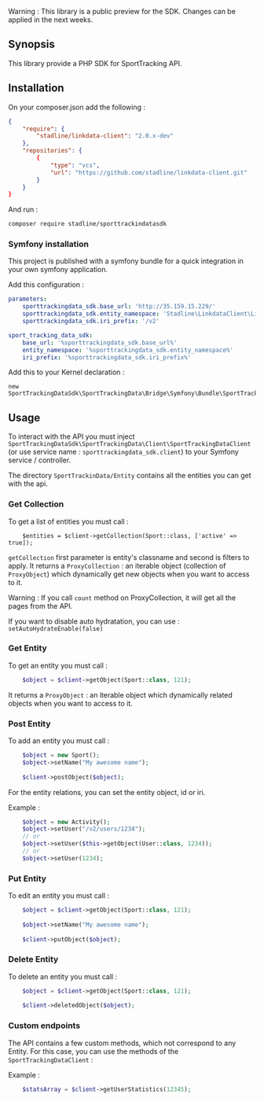 Warning : This library is a public preview for the SDK. Changes can be applied in the next weeks. 

## Synopsis

This library provide a PHP SDK for SportTracking API.  

## Installation

On your composer.json add the following : 
```json
{
    "require": {
        "stadline/linkdata-client": "2.0.x-dev"
    },
    "repositories": {
        {
            "type": "vcs",
            "url": "https://github.com/stadline/linkdata-client.git"
        }
    }
}
```

And run : 
```bash
composer require stadline/sporttrackindatasdk
```

### Symfony installation 

This project is published with a symfony bundle for a quick integration in your own symfony application.

Add this configuration : 
```yaml
parameters: 
    sporttrackingdata_sdk.base_url: 'http://35.159.15.229/'
    sporttrackingdata_sdk.entity_namespace: 'Stadline\LinkdataClient\Linkdata\Entity'
    sporttrackingdata_sdk.iri_prefix: '/v2'

sport_tracking_data_sdk:
    base_url: '%sporttrackingdata_sdk.base_url%'
    entity_namespace: '%sporttrackingdata_sdk.entity_namespace%'
    iri_prefix: '%sporttrackingdata_sdk.iri_prefix%'
```

Add this to your Kernel declaration : 
```
new SportTrackingDataSdk\SportTrackingData\Bridge\Symfony\Bundle\SportTrackingDataSdkBundle()
```


## Usage

To interact with the API you must inject `SportTrackingDataSdk\SportTrackingData\Client\SportTrackingDataClient` (or use service name : `sporttrackingdata_sdk.client`) to your Symfony service / controller.

The directory `SportTrackinData/Entity` contains all the entities you can get with the api.

### Get Collection 

To get a list of entities you must call :

```
    $entities = $client->getCollection(Sport::class, ['active' => true]);
```

`getCollection` first parameter is entity's classname and second is filters to apply.
It returns a `ProxyCollection` : an iterable object (collection of `ProxyObject`) which dynamically get new objects when you want to access to it.

Warning : If you call `count` method on ProxyCollection, it will get all the pages from the API.

If you want to disable auto hydratation, you can use : `setAutoHydrateEnable(false)`

### Get Entity

To get an entity you must call :

```php
    $object = $client->getObject(Sport::class, 121);
```

It returns a `ProxyObject` : an iterable object which dynamically related objects when you want to access to it.

### Post Entity

To add an entity you must call :

```php
    $object = new Sport();
    $object->setName("My awesome name");
    
    $client->postObject($object);
```

For the entity relations, you can set the entity object, id or iri. 

Example : 
```php
    $object = new Activity();
    $object->setUser("/v2/users/1234");
    // or 
    $object->setUser($this->getObject(User::class, 1234));
    // or 
    $object->setUser(1234);
```

### Put Entity

To edit an entity you must call :

```php
    $object = $client->getObject(Sport::class, 121);
    
    $object->setName("My awesome name");
    
    $client->putObject($object);
```

### Delete Entity

To delete an entity you must call :

```php
    $object = $client->getObject(Sport::class, 121);
    
    $client->deletedObject($object);
```

### Custom endpoints

The API contains a few custom methods, which not correspond to any Entity. For this case, you can use the methods of the `SportTrackingDataClient` :

Example : 

```php
    $statsArray = $client->getUserStatistics(12345); 
```

